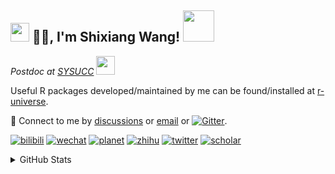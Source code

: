 
<h2><img src="https://emojis.slackmojis.com/emojis/images/1531849430/4246/blob-sunglasses.gif?1531849430" width="30"/> 🙏🏻, I'm Shixiang Wang! <img src="https://media.giphy.com/media/12oufCB0MyZ1Go/giphy.gif" width="50"></h2>

<p><em>Postdoc at <a href="https://sysucc.org.cn/">SYSUCC</a> <img src="https://media.giphy.com/media/WUlplcMpOCEmTGBtBW/giphy.gif" width="30"> 
</em></p>

Useful R packages developed/maintained by me can be found/installed at [r-universe](https://shixiangwang.r-universe.dev/).

💬 Connect to me by
[discussions](https://github.com/ShixiangWang/self-study/discussions) or [email](mailto:w_shixiang@163.com) or [![Gitter](https://badges.gitter.im/ShixiangWang/community.svg)](https://gitter.im/ShixiangWang/community?utm_source=badge&utm_medium=badge&utm_campaign=pr-badge). 

[![bilibili](https://img.shields.io/badge/王诗翔-B站-yellow)](https://space.bilibili.com/11553374) [![wechat](https://img.shields.io/badge/王诗翔-微信公众号-important)](https://shixiangwang.github.io/home/logo/qrcode.jpg) [![planet](https://img.shields.io/badge/王诗翔-知识星球-blueviolet)](https://t.zsxq.com/rBqbIei)  [![zhihu](https://img.shields.io/badge/王诗翔-知乎-blue)](https://www.zhihu.com/people/shixiangwang) [![twitter](https://img.shields.io/badge/WangShxiang-twitter-ff69b4)](https://twitter.com/WangShxiang) [![scholar](https://img.shields.io/badge/ShixiangWang-Scholar-00ffff)](https://scholar.google.com/citations?user=FvNp0NkAAAAJ) 

<details>
 
<summary>GitHub Stats</summary>


<!--START_SECTION:waka-->
**🐱 My GitHub Data** 

> 🏆 1,629 Contributions in the Year 2022
 > 
> 📦 4.1 MB Used in GitHub's Storage 
 > 
> 🚫 Not Opted to Hire
 > 
> 📜 81 Public Repositories 
 > 
> 🔑 19 Private Repositories  
 > 
**I'm an Early 🐤** 

```text
🌞 Morning    364 commits    ████░░░░░░░░░░░░░░░░░░░░░   16.67% 
🌆 Daytime    823 commits    █████████░░░░░░░░░░░░░░░░   37.68% 
🌃 Evening    830 commits    █████████░░░░░░░░░░░░░░░░   38.0% 
🌙 Night      167 commits    ██░░░░░░░░░░░░░░░░░░░░░░░   7.65%

```
📅 **I'm Most Productive on Tuesday** 

```text
Monday       330 commits    ███░░░░░░░░░░░░░░░░░░░░░░   15.11% 
Tuesday      417 commits    ████░░░░░░░░░░░░░░░░░░░░░   19.09% 
Wednesday    350 commits    ████░░░░░░░░░░░░░░░░░░░░░   16.03% 
Thursday     338 commits    ███░░░░░░░░░░░░░░░░░░░░░░   15.48% 
Friday       361 commits    ████░░░░░░░░░░░░░░░░░░░░░   16.53% 
Saturday     186 commits    ██░░░░░░░░░░░░░░░░░░░░░░░   8.52% 
Sunday       202 commits    ██░░░░░░░░░░░░░░░░░░░░░░░   9.25%

```


**I Mostly Code in R** 

```text
R                        51 repos            ██████████████░░░░░░░░░░░   57.3% 
HTML                     11 repos            ███░░░░░░░░░░░░░░░░░░░░░░   12.36% 
Go                       5 repos             █░░░░░░░░░░░░░░░░░░░░░░░░   5.62% 
JavaScript               5 repos             █░░░░░░░░░░░░░░░░░░░░░░░░   5.62% 
Shell                    4 repos             █░░░░░░░░░░░░░░░░░░░░░░░░   4.49%

```



 Last Updated on 26/11/2022 18:39:14 UTC
<!--END_SECTION:waka-->

> These Readme stats are generated using github action [awesome-readme-stats](https://github.com/anmol098/waka-readme-stats)

-----

**NOTE: Top languages does not indicate my skill level or anything like that. It is just a metric of which languages have been hosted by me on GitHub based on the usage across repositories.**

</details>
